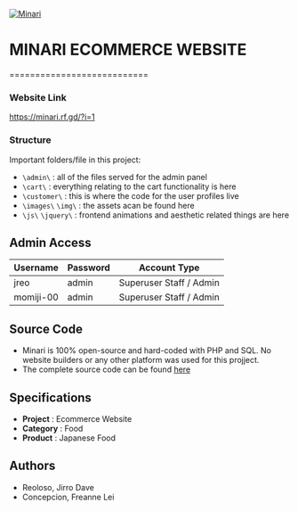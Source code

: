[![Minari](https://imgur.com/gpzJjUk.jpg)](https://minari.rf.gd/?i=1)
# MINARI ECOMMERCE WEBSITE
===========================

### Website Link
https://minari.rf.gd/?i=1

### Structure
Important folders/file in this project:
- `\admin\`          : all of the files served for the admin panel 
- `\cart\`           : everything relating to the cart functionality is here
- `\customer\`       : this is where the code for the user profiles live
- `\images\` `\img\` : the assets acan be found here
- `\js\` `\jquery\`  : frontend animations and aesthetic related things are here

## Admin Access

| Username               | Password           | Account Type                                           |
|------------------------|--------------------|--------------------------------------------------------|
| jreo                   | admin              | Superuser Staff / Admin                                |
| momiji-00              | admin              | Superuser Staff / Admin                                |

## Source Code
- Minari is 100% open-source and hard-coded with PHP and SQL. No website builders or any other platform was used for this projject.
- The complete source code can be found [here](https://github.com/JirroReo/Minari)

## Specifications
* **Project** :             Ecommerce Website
* **Category** :            Food
* **Product** :             Japanese Food

## Authors
* Reoloso, Jirro Dave
* Concepcion, Freanne Lei
